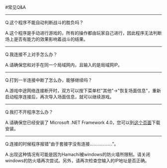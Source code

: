 
#常见Q&A

---
Q.这个程序不能自动判断战斗的胜负吗？

A.这个程序是手动进行游戏的，所有的操作都由玩家自己进行，因此程序无法判断场上是否有能力的效果影响着战斗的结果。

---
Q.我连接不上对手怎么办？

A.请确保您和对手在同一个局域网内，且输入的是局域网IP。

---
Q.打到一半连接中断了怎么办，能够继续吗？

A.游戏中途网络连接断开时，双方可以按下菜单栏"其他"→"恢复场面信息"，重新启动程序连接后，再次导入场面信息，就可以继续游戏。

---

Q.我打不开程序怎么办？

A.请确保您已经安装了 Microsoft .NET Framework 4.0，您可以到[这个页面](http://www.microsoft.com/zh-cn/download/details.aspx?id=17718)下载安装。

---

Q.连接的时候程序报错“由于套接字没有连接………………”。

A.出现这种情况有可能是因为Hamachi被windows的防火墙所限制。请关闭windows的防火墙再次尝试。另外，请再次检查您输入的IP地址是否正确。